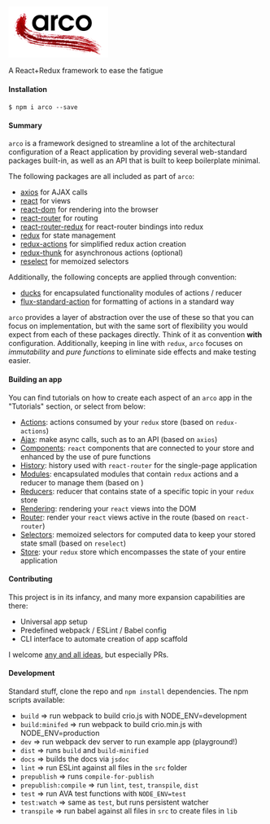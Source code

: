 ![arco](/img/arco.png)

A React+Redux framework to ease the fatigue

#### Installation

```
$ npm i arco --save
```

#### Summary

`arco` is a framework designed to streamline a lot of the architectural configuration of a React application by providing several web-standard packages built-in, as well as an API that is built to keep boilerplate minimal.

The following packages are all included as part of `arco`:
* [axios](https://github.com/mzabriskie/axios) for AJAX calls
* [react](https://github.com/facebook/react) for views
* [react-dom](https://github.com/facebook/react/tree/master/packages/react-dom) for rendering into the browser
* [react-router](https://github.com/ReactTraining/react-router) for routing
* [react-router-redux](https://github.com/reactjs/react-router-redux) for react-router bindings into redux
* [redux](https://github.com/reactjs/redux) for state management
* [redux-actions](https://github.com/acdlite/redux-actions) for simplified redux action creation
* [redux-thunk](https://github.com/gaearon/redux-thunk) for asynchronous actions (optional)
* [reselect](https://github.com/reactjs/reselect) for memoized selectors

Additionally, the following concepts are applied through convention:
* [ducks](https://github.com/erikras/ducks-modular-redux) for encapsulated functionality modules of actions / reducer
* [flux-standard-action](https://github.com/acdlite/flux-standard-action) for formatting of actions in a standard way

`arco` provides a layer of abstraction over the use of these so that you can focus on implementation, but with the same sort of flexibility you would expect from each of these packages directly. Think of it as convention **with** configuration. Additionally, keeping in line with `redux`, `arco` focuses on *immutability* and *pure functions* to eliminate side effects and make testing easier.

#### Building an app

You can find tutorials on how to create each aspect of an `arco` app in the "Tutorials" section, or select from below:

* [Actions](http://planttheidea.github.io/arco/tutorial-Actions.html): actions consumed by your `redux` store (based on `redux-actions`)
* [Ajax](http://planttheidea.github.io/arco/tutorial-Ajax.html): make async calls, such as to an API (based on `axios`)
* [Components](http://planttheidea.github.io/arco/tutorial-Components.html): `react` components that are connected to your store and enhanced by 
the use of pure functions
* [History](http://planttheidea.github.io/arco/tutorial-History.html): history used with `react-router` for the single-page application
* [Modules](http://planttheidea.github.io/arco/tutorial-Modules.html): encapsulated modules that contain `redux` actions and a reducer to manage
them (based on )
* [Reducers](http://planttheidea.github.io/arco/tutorial-Reducers.html): reducer that contains state of a specific topic in your `redux` store
* [Rendering](http://planttheidea.github.io/arco/tutorial-Rendering.html): rendering your `react` views into the DOM
* [Router](http://planttheidea.github.io/arco/tutorial-Router.html): render your `react` views active in the route (based on `react-router`)
* [Selectors](http://planttheidea.github.io/arco/tutorial-Selectors.html): memoized selectors for computed data to keep your stored state small (based on `reselect`)
* [Store](http://planttheidea.github.io/arco/tutorial-Store.html): your `redux` store which encompasses the state of your entire application

#### Contributing

This project is in its infancy, and many more expansion capabilities are there:
* Universal app setup
* Predefined webpack / ESLint / Babel config
* CLI interface to automate creation of app scaffold

I welcome [any and all ideas](https://github.com/planttheidea/arco/issues), but especially PRs.

#### Development

Standard stuff, clone the repo and `npm install` dependencies. The npm scripts available:
* `build` => run webpack to build crio.js with NODE_ENV=development
* `build:minifed` => run webpack to build crio.min.js with NODE_ENV=production
* `dev` => run webpack dev server to run example app (playground!)
* `dist` => runs `build` and `build-minified`
* `docs` => builds the docs via `jsdoc`
* `lint` => run ESLint against all files in the `src` folder
* `prepublish` => runs `compile-for-publish`
* `prepublish:compile` => run `lint`, `test`, `transpile`, `dist`
* `test` => run AVA test functions with `NODE_ENV=test`
* `test:watch` => same as `test`, but runs persistent watcher
* `transpile` => run babel against all files in `src` to create files in `lib`
